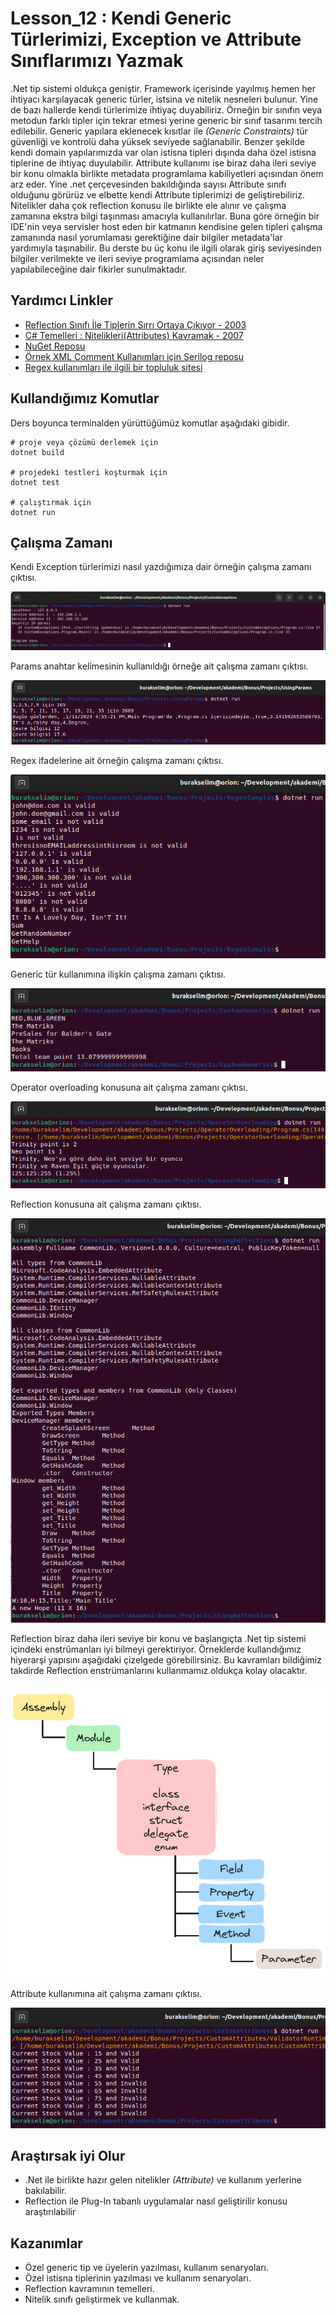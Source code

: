 # Lesson_12 : Kendi Generic Türlerimizi, Exception ve Attribute Sınıflarımızı Yazmak

.Net tip sistemi oldukça geniştir. Framework içerisinde yayılmış hemen her ihtiyacı karşılayacak generic türler, istsina ve nitelik nesneleri bulunur. Yine de bazı hallerde kendi türlerimize ihtiyaç duyabiliriz. Örneğin bir sınıfın veya metodun farklı tipler için tekrar etmesi yerine generic bir sınıf tasarımı tercih edilebilir. Generic yapılara eklenecek kısıtlar ile _(Generic Constraints)_ tür güvenliği ve kontrolü daha yüksek seviyede sağlanabilir. Benzer şekilde kendi domain yapılarımızda var olan istisna tipleri dışında daha özel istisna tiplerine de ihtiyaç duyulabilir. Attribute kullanımı ise biraz daha ileri seviye bir konu olmakla birlikte metadata programlama kabiliyetleri açısından önem arz eder. Yine .net çerçevesinden bakıldığında sayısı Attribute sınıfı olduğunu görürüz ve elbette kendi Attribute tiplerimizi de geliştirebiliriz. Nitelikler daha çok reflection konusu ile birlikte ele alınır ve çalışma zamanına ekstra bilgi taşınması amacıyla kullanılırlar. Buna göre örneğin bir IDE'nin veya servisler host eden bir katmanın kendisine gelen tipleri çalışma zamanında nasıl yorumlaması gerektiğine dair bilgiler metadata'lar yardımıyla taşınabilir. Bu derste bu üç konu ile ilgili olarak giriş seviyesinden bilgiler verilmekte ve ileri seviye programlama açısından neler yapılabileceğine dair fikirler sunulmaktadır.

## Yardımcı Linkler

- [Reflection Sınıfı İle Tiplerin Sırrı Ortaya Çıkıyor - 2003](https://www.buraksenyurt.com/post/Reflection-S%C4%B1n%C4%B1f%C4%B1-Ile-Tiplerin-S%C4%B1rr%C4%B1-Ortaya-C%C4%B1k%C4%B1yor-bsenyurt-com-dan)
- [C# Temelleri : Nitelikleri(Attributes) Kavramak - 2007](https://www.buraksenyurt.com/post/C-Temelleri-Nitelikleri(Attributes)-Kavramak-bsenyurt-com-dan)
- [NuGet Reposu](https://www.nuget.org/packages)
- [Örnek XML Comment Kullanımları için Serilog reposu](https://github.com/serilog/serilog/blob/dev/src/Serilog/Core/Logger.cs)
- [Regex kullanımları ile ilgili bir topluluk sitesi](https://regex101.com/library)

## Kullandığımız Komutlar

Ders boyunca terminalden yürüttüğümüz komutlar aşağıdaki gibidir.

```shell
# proje veya çözümü derlemek için
dotnet build

# projedeki testleri koşturmak için
dotnet test

# çalıştırmak için
dotnet run
```

## Çalışma Zamanı

Kendi Exception türlerimizi nasıl yazdığımıza dair örneğin çalışma zamanı çıktısı.

![custom_exception.png](custom_exception.png)

Params anahtar kelimesinin kullanıldığı örneğe ait çalışma zamanı çıktısı.

![using_params.png](using_params.png)

Regex ifadelerine ait örneğin çalışma zamanı çıktısı.

![regex_runtime.png](regex_runtime.png)

Generic tür kullanımına ilişkin çalışma zamanı çıktısı.

![generics.png](generics.png)

Operator overloading konusuna ait çalışma zamanı çıktısı.

![operator_overloading.png](operator_overloading.png)

Reflection konusuna ait çalışma zamanı çıktısı.

![reflection.png](reflection.png)

Reflection biraz daha ileri seviye bir konu ve başlangıçta .Net tip sistemi içindeki enstrümanları iyi bilmeyi gerektiriyor. Örneklerde kullandığımız hiyerarşi yapısını aşağıdaki çizelgede görebilirsiniz. Bu kavramları bildiğimiz takdirde Reflection enstrümanlarını kullanmamız oldukça kolay olacaktır.

![reflection_design.png](reflection_design.png)

Attribute kullanımına ait çalışma zamanı çıktısı.

![custom_attribute.png](custom_attribute.png)

## Araştırsak iyi Olur

- .Net ile birlikte hazır gelen nitelikler _(Attribute)_ ve kullanım yerlerine bakılabilir.
- Reflection ile Plug-In tabanlı uygulamalar nasıl geliştirilir konusu araştırılabilir

## Kazanımlar

- Özel generic tip ve üyelerin yazılması, kullanım senaryoları.
- Özel istisna tiplerinin yazılması ve kullanım senaryoları.
- Reflection kavramının temelleri.
- Nitelik sınıfı geliştirmek ve kullanmak.
